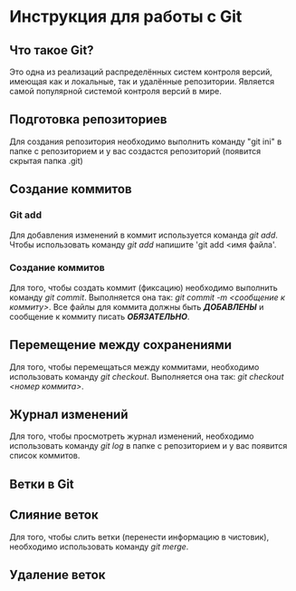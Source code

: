 # Инструкция для работы с Git

## Что такое Git?

Это одна из реализаций распределённых систем контроля версий, имеющая как и локальные, так и удалённые репозитории. Является самой популярной системой контроля версий в мире.

## Подготовка репозиториев

Для создания репозитория необходимо выполнить команду "git ini" в папке с репозиторием  и у вас создастся репозиторий (появится скрытая папка .git)

## Создание коммитов

### Git add

Для добавления изменений в коммит используется команда *git add*. Чтобы использовать команду *git add* напишите 'git add <имя файла'.

### Создание коммитов
Для того, чтобы создать коммит (фиксацию) необходимо выполнить команду *git commit*. Выполняется она так: *git commit -m <сообщение к коммиту>*. Все файлы для коммита должны быть ***ДОБАВЛЕНЫ*** и сообщение к коммиту писать ***ОБЯЗАТЕЛЬНО***.

## Перемещение между сохранениями

Для того, чтобы перемещаться между коммитами, необходимо использовать команду *git checkout*. Выполняется она так: *git checkout <номер коммита>*. 

## Журнал изменений

Для того, чтобы просмотреть журнал изменений, необходимо использовать команду  *git log* в папке с репозиторием и у вас появится список коммитов. 

## Ветки в Git

## Слияние веток

Для того, чтобы слить ветки (перенести информацию в чистовик), необходимо использовать команду *git merge*. 

## Удаление веток
